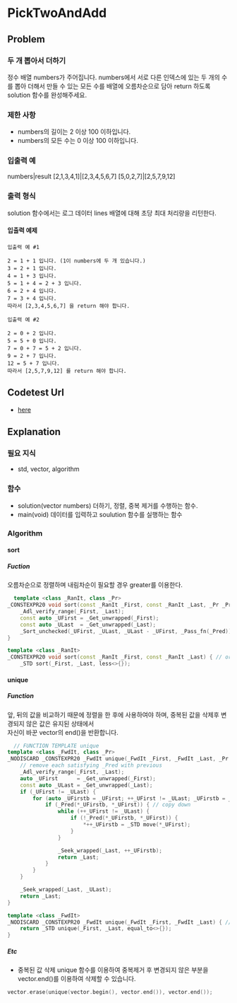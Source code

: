 # PickTwoAndAdd
## Problem
### 두 개 뽑아서 더하기
정수 배열 numbers가 주어집니다. numbers에서 서로 다른 인덱스에 있는 두 개의 수를 뽑아 더해서 만들 수 있는 모든 수를 배열에 오름차순으로 담아 return 하도록 solution 함수를 완성해주세요.
### 제한 사항
  - numbers의 길이는 2 이상 100 이하입니다.
  - numbers의 모든 수는 0 이상 100 이하입니다.
### 입출력 예
numbers|result
[2,1,3,4,1]|[2,3,4,5,6,7]
[5,0,2,7]|[2,5,7,9,12]
### 출력 형식
solution 함수에서는 로그 데이터 lines 배열에 대해 초당 최대 처리량을 리턴한다.
#### 입출력 예제
```
입출력 예 #1

2 = 1 + 1 입니다. (1이 numbers에 두 개 있습니다.)
3 = 2 + 1 입니다.
4 = 1 + 3 입니다.
5 = 1 + 4 = 2 + 3 입니다.
6 = 2 + 4 입니다.
7 = 3 + 4 입니다.
따라서 [2,3,4,5,6,7] 을 return 해야 합니다.
```
```
입출력 예 #2

2 = 0 + 2 입니다.
5 = 5 + 0 입니다.
7 = 0 + 7 = 5 + 2 입니다.
9 = 2 + 7 입니다.
12 = 5 + 7 입니다.
따라서 [2,5,7,9,12] 를 return 해야 합니다.
```

## Codetest Url
  - [here](<https://programmers.co.kr/learn/courses/30/lessons/68644>)
  
## Explanation
### 필요 지식
 - std, vector, algorithm
### 함수  
  - solution(vector<int> numbers)
    더하기, 정렬, 중복 제거를 수행하는 함수.
  - main(void)
    데이터를 입력하고 soulution 함수를 실행하는 함수     
### Algorithm
#### sort
##### Fuction
  오름차순으로 정렬하며 내림차순이 필요할 경우 greater를 이용한다. 
```C++
  template <class _RanIt, class _Pr>
_CONSTEXPR20 void sort(const _RanIt _First, const _RanIt _Last, _Pr _Pred) { // order [_First, _Last)
    _Adl_verify_range(_First, _Last);
    const auto _UFirst = _Get_unwrapped(_First);
    const auto _ULast  = _Get_unwrapped(_Last);
    _Sort_unchecked(_UFirst, _ULast, _ULast - _UFirst, _Pass_fn(_Pred));
}

template <class _RanIt>
_CONSTEXPR20 void sort(const _RanIt _First, const _RanIt _Last) { // order [_First, _Last)
    _STD sort(_First, _Last, less<>{});
```
#### unique
##### Function
  앞, 뒤의 값을 비교하기 때문에 정렬을 한 후에 사용하여야 하며, 중복된 값을 삭제후 변경되지 않은 값은 유지된 상태에서   
  자신이 바꾼 vector의 end()을 반환합니다.
```C++
  // FUNCTION TEMPLATE unique
template <class _FwdIt, class _Pr>
_NODISCARD _CONSTEXPR20 _FwdIt unique(_FwdIt _First, _FwdIt _Last, _Pr _Pred) {
    // remove each satisfying _Pred with previous
    _Adl_verify_range(_First, _Last);
    auto _UFirst      = _Get_unwrapped(_First);
    const auto _ULast = _Get_unwrapped(_Last);
    if (_UFirst != _ULast) {
        for (auto _UFirstb = _UFirst; ++_UFirst != _ULast; _UFirstb = _UFirst) {
            if (_Pred(*_UFirstb, *_UFirst)) { // copy down
                while (++_UFirst != _ULast) {
                    if (!_Pred(*_UFirstb, *_UFirst)) {
                        *++_UFirstb = _STD move(*_UFirst);
                    }
                }

                _Seek_wrapped(_Last, ++_UFirstb);
                return _Last;
            }
        }
    }

    _Seek_wrapped(_Last, _ULast);
    return _Last;
}

template <class _FwdIt>
_NODISCARD _CONSTEXPR20 _FwdIt unique(_FwdIt _First, _FwdIt _Last) { // remove each matching previous
    return _STD unique(_First, _Last, equal_to<>{});
}
```
##### Etc
  - 중복된 값 삭제
  unique 함수를 이용하여 중복제거 후 변경되지 않은 부분을 vector.end()를 이용하여 삭제할 수 있습니다.
  ```C++
  vector.erase(unique(vector.begin(), vector.end()), vector.end());
  ```

  
